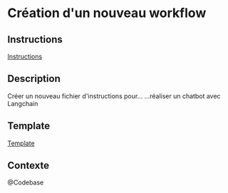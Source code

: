 # Création d'un nouveau workflow

## Instructions
[Instructions](instructions/instructions_v1.0.0.md)

## Description
Créer un nouveau fichier d'instructions pour...
...réaliser un chatbot avec Langchain

## Template
[Template](_ai_workflows/templates/instructions_v1.0.0.md)

## Contexte
@Codebase
